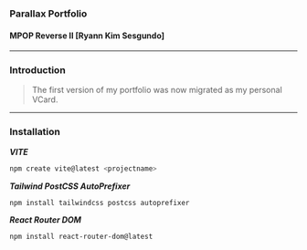 ### Parallax Portfolio
#### MPOP Reverse II [Ryann Kim Sesgundo]

---
### Introduction
> The first version of my portfolio was now migrated as my personal VCard.

---
### Installation
***VITE***
``` BASH
npm create vite@latest <projectname>
```

***Tailwind PostCSS AutoPrefixer***
``` BASH
npm install tailwindcss postcss autoprefixer
```

***React Router DOM***
``` BASH
npm install react-router-dom@latest
```
